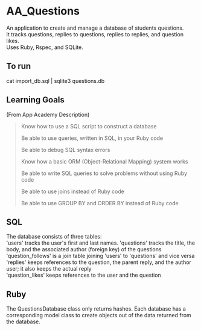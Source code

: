 # AA_Questions  
An application to create and manage a database of students questions.  
It tracks questions, replies to questions, replies to replies, and question likes.  
Uses Ruby, Rspec, and SQLite.  
## To run
cat import_db.sql | sqlite3 questions.db
## Learning Goals  
(From App Academy Description)  
> Know how to use a SQL script to construct a database
>
> Be able to use queries, written in SQL, in your Ruby code
>
> Be able to debug SQL syntax errors
>
> Know how a basic ORM (Object-Relational Mapping) system works
>
> Be able to write SQL queries to solve problems without using Ruby code
>
> Be able to use joins instead of Ruby code
>
> Be able to use GROUP BY and ORDER BY instead of Ruby code
## SQL  
The database consists of three tables:  
'users' tracks the user's first and last names. 
'questions' tracks the title, the body, and the associated author (foreign key) of the questions  
'question_follows' is a join table joining 'users' to 'questions' and vice versa  
'replies' keeps references to the question, the parent reply, and the author user; it also keeps the actual reply  
'question_likes' keeps references to the user and the question
## Ruby  
The QuestionsDatabase class only returns hashes. Each database has a corresponding model class to create objects out of the data returned from the database.
